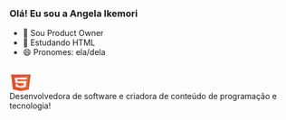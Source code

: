 ### Olá! Eu sou a Angela Ikemori 

- 🔭 Sou Product Owner
- 🌱 Estudando HTML
- 😄 Pronomes: ela/dela

<div style="display: inline_block"><br>
       <img align="center" alt="HTML" height="30" width="40" src="https://raw.githubusercontent.com/devicons/devicon/master/icons/html5/html5-original.svg">
  
</div>
<div><font style="vertical-align: inherit;"><font style="vertical-align: inherit;">Desenvolvedora de software e criadora de conteúdo de programação e tecnologia!
</font></font></div>

>
